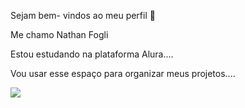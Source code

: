 Sejam bem- vindos ao meu perfil 🤎

Me chamo Nathan Fogli 

Estou estudando na plataforma Alura....

Vou usar esse espaço para organizar meus projetos....

![](https://media1.tenor.com/m/wDVKM3q-lsIAAAAC/toshiro-hitsugaya.gif)
